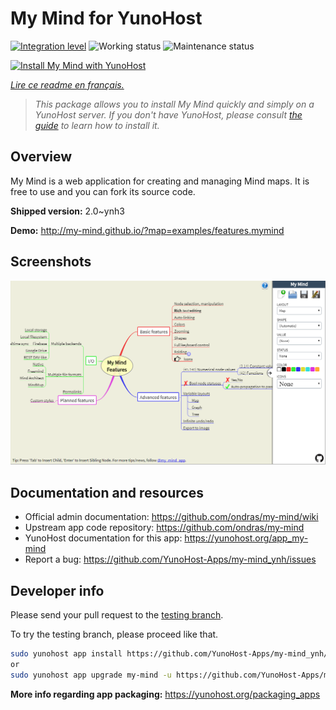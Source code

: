 <!--
N.B.: This README was automatically generated by https://github.com/YunoHost/apps/tree/master/tools/README-generator
It shall NOT be edited by hand.
-->

# My Mind for YunoHost

[![Integration level](https://dash.yunohost.org/integration/my-mind.svg)](https://dash.yunohost.org/appci/app/my-mind) ![Working status](https://ci-apps.yunohost.org/ci/badges/my-mind.status.svg) ![Maintenance status](https://ci-apps.yunohost.org/ci/badges/my-mind.maintain.svg)

[![Install My Mind with YunoHost](https://install-app.yunohost.org/install-with-yunohost.svg)](https://install-app.yunohost.org/?app=my-mind)

*[Lire ce readme en français.](./README_fr.md)*

> *This package allows you to install My Mind quickly and simply on a YunoHost server.
If you don't have YunoHost, please consult [the guide](https://yunohost.org/#/install) to learn how to install it.*

## Overview

My Mind is a web application for creating and managing Mind maps. It is free to use and you can fork its source code.

**Shipped version:** 2.0~ynh3

**Demo:** http://my-mind.github.io/?map=examples/features.mymind

## Screenshots

![Screenshot of My Mind](./doc/screenshots/screenshot.png)

## Documentation and resources

* Official admin documentation: <https://github.com/ondras/my-mind/wiki>
* Upstream app code repository: <https://github.com/ondras/my-mind>
* YunoHost documentation for this app: <https://yunohost.org/app_my-mind>
* Report a bug: <https://github.com/YunoHost-Apps/my-mind_ynh/issues>

## Developer info

Please send your pull request to the [testing branch](https://github.com/YunoHost-Apps/my-mind_ynh/tree/testing).

To try the testing branch, please proceed like that.

``` bash
sudo yunohost app install https://github.com/YunoHost-Apps/my-mind_ynh/tree/testing --debug
or
sudo yunohost app upgrade my-mind -u https://github.com/YunoHost-Apps/my-mind_ynh/tree/testing --debug
```

**More info regarding app packaging:** <https://yunohost.org/packaging_apps>
